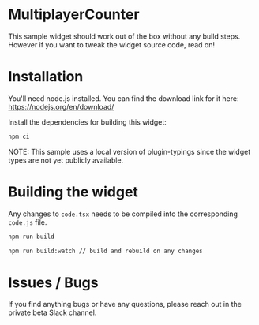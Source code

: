 MultiplayerCounter
===

This sample widget should work out of the box without any build steps.
However if you want to tweak the widget source code, read on!


# Installation

You'll need node.js installed. You can find the download link for it here: https://nodejs.org/en/download/


Install the dependencies for building this widget:

```bash
npm ci
```

NOTE: This sample uses a local version of plugin-typings since the widget types are not yet publicly available.

# Building the widget

Any changes to `code.tsx` needs to be compiled into the corresponding `code.js` file.

```bash
npm run build

npm run build:watch // build and rebuild on any changes
```

# Issues / Bugs

If you find anything bugs or have any questions, please reach out in the private beta Slack channel.
